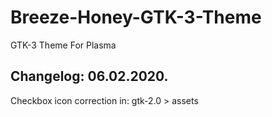 # Breeze-Honey-GTK-3-Theme
GTK-3 Theme For Plasma

Changelog: 06.02.2020.
----------------------

Checkbox icon correction in: gtk-2.0 > assets

